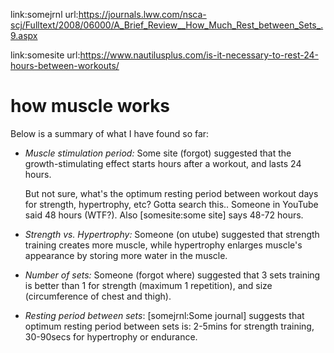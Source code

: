 link:somejrnl
url:https://journals.lww.com/nsca-scj/Fulltext/2008/06000/A_Brief_Review__How_Much_Rest_between_Sets_.9.aspx

link:somesite
url:https://www.nautilusplus.com/is-it-necessary-to-rest-24-hours-between-workouts/

# how muscle works

Below is a summary of what I have found so far:

* _Muscle stimulation period:_ Some site (forgot) suggested that the
  growth-stimulating effect starts hours after a workout, and lasts 24 hours.

  But not sure, what's the optimum resting period between workout days for
  strength, hypertrophy, etc?  Gotta search this..  Someone in YouTube said 48
  hours (WTF?).  Also [somesite:some site] says 48-72 hours.

* _Strength vs. Hypertrophy:_ Someone (on utube) suggested that strength
  training creates more muscle, while hypertrophy enlarges muscle's appearance
  by storing more water in the muscle.

* _Number of sets:_ Someone (forgot where) suggested that 3 sets training is
  better than 1 for strength (maximum 1 repetition), and size (circumference of
  chest and thigh).

* _Resting period between sets_: [somejrnl:Some journal] suggests that optimum
  resting period between sets is: 2-5mins for strength training, 30-90secs for
  hypertrophy or endurance.
